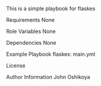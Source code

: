 This is a simple playbook for flaskes

Requirements
None

Role Variables
None

Dependencies
None

Example Playbook
flaskex: main.yml

License


Author Information
John Oshikoya
